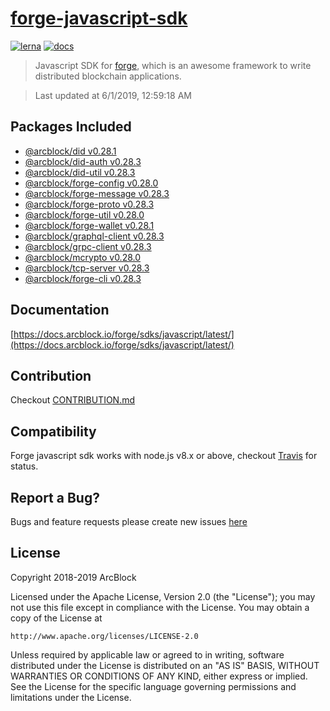 # [forge-javascript-sdk](https://github.com/ArcBlock/forge-js)

[![lerna](https://img.shields.io/badge/maintained%20with-lerna-cc00ff.svg)](https://lernajs.io/)
[![docs](https://img.shields.io/badge/powered%20by-arcblock-green.svg)](https://docs.arcblock.io)

> Javascript SDK for [forge](https://docs.arcblock.io/forge/latest/), which is an awesome framework to write distributed blockchain applications.

> Last updated at 6/1/2019, 12:59:18 AM

## Packages Included

- [@arcblock/did v0.28.1](./packages/did)
- [@arcblock/did-auth v0.28.3](./packages/did-auth)
- [@arcblock/did-util v0.28.3](./packages/did-util)
- [@arcblock/forge-config v0.28.0](./packages/forge-config)
- [@arcblock/forge-message v0.28.3](./packages/forge-message)
- [@arcblock/forge-proto v0.28.3](./packages/forge-proto)
- [@arcblock/forge-util v0.28.0](./packages/forge-util)
- [@arcblock/forge-wallet v0.28.1](./packages/forge-wallet)
- [@arcblock/graphql-client v0.28.3](./packages/graphql-client)
- [@arcblock/grpc-client v0.28.3](./packages/grpc-client)
- [@arcblock/mcrypto v0.28.0](./packages/mcrypto)
- [@arcblock/tcp-server v0.28.3](./packages/tcp-server)
- [@arcblock/forge-cli v0.28.3](./apps/forge-cli)

## Documentation

[https://docs.arcblock.io/forge/sdks/javascript/latest/](https://docs.arcblock.io/forge/sdks/javascript/latest/)

## Contribution

Checkout [CONTRIBUTION.md](./CONTRIBUTION.md)

## Compatibility

Forge javascript sdk works with node.js v8.x or above, checkout [Travis](https://travis-ci.com/ArcBlock/forge-js/builds) for status.

## Report a Bug?

Bugs and feature requests please create new issues [here](https://github.com/ArcBlock/forge-js/issues)

## License

Copyright 2018-2019 ArcBlock

Licensed under the Apache License, Version 2.0 (the "License");
you may not use this file except in compliance with the License.
You may obtain a copy of the License at

    http://www.apache.org/licenses/LICENSE-2.0

Unless required by applicable law or agreed to in writing, software
distributed under the License is distributed on an "AS IS" BASIS,
WITHOUT WARRANTIES OR CONDITIONS OF ANY KIND, either express or implied.
See the License for the specific language governing permissions and
limitations under the License.
